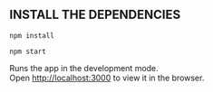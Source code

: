 ## INSTALL THE DEPENDENCIES 

`npm install`

`npm start`

Runs the app in the development mode.<br />
Open [http://localhost:3000](http://localhost:3000) to view it in the browser.
